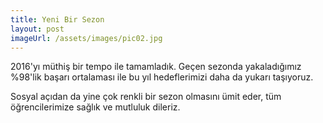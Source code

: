 ```yaml
---
title: Yeni Bir Sezon
layout: post
imageUrl: /assets/images/pic02.jpg
---
```


2016'yı müthiş bir tempo ile tamamladık. Geçen sezonda yakaladığımız %98'lik başarı ortalaması ile bu yıl hedeflerimizi daha da yukarı taşıyoruz.

Sosyal açıdan da yine çok renkli bir sezon olmasını ümit eder, tüm öğrencilerimize sağlık ve mutluluk dileriz.
